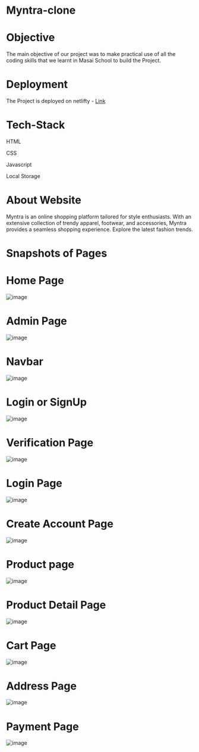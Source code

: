 # Myntra-clone


# Objective
The main objective of our project was to make practical use of all the coding skills that we learnt in Masai School to build the Project.


# Deployment
 The Project is deployed on netlifty - [Link](https://gilded-vacherin-2e78d2.netlify.app/index.html)

# Tech-Stack
HTML

CSS

Javascript

Local Storage


# About Website

Myntra is an online shopping platform tailored for style enthusiasts. With an extensive collection of trendy apparel, footwear, and accessories, Myntra provides a seamless shopping experience. Explore the latest fashion trends.

# Snapshots of Pages


# Home Page

![image](https://github.com/arjundangi01/Myntra-Clone/assets/135942012/95ca274f-18dc-4f1d-a7ab-6d03cc5024d7)



# Admin Page

![image](https://github.com/arjundangi01/Myntra-Clone/assets/135942012/76dc7300-99bd-4787-b281-1e2b26d16ec0)


# Navbar

![image](https://github.com/arjundangi01/Myntra-Clone/assets/135942012/f221c4d5-7287-4cbf-8313-7eca4230ef6f)


# Login or SignUp
![image](https://github.com/arjundangi01/Myntra-Clone/assets/135942012/4a1c8398-ebde-43de-904f-8d3084f0eda3)


# Verification Page
![image](https://github.com/arjundangi01/Myntra-Clone/assets/135942012/c1d377b5-109c-447b-94a5-1afd1ddd15bc)


# Login Page
![image](https://github.com/arjundangi01/Myntra-Clone/assets/135942012/768a9234-b95c-4ecd-8d2d-60930f290160)


# Create Account Page
![image](https://github.com/arjundangi01/Myntra-Clone/assets/135942012/a3a106c4-7ba0-44bc-90ae-1dd9d7961e61)


# Product page
![image](https://github.com/arjundangi01/Myntra-Clone/assets/135942012/7a78090b-c1bc-464f-b3c7-b28203c7df24)

# Product Detail Page
![image](https://github.com/arjundangi01/Myntra-Clone/assets/135942012/69960123-81bd-4f2c-8bee-b57c70dd8e2c)




# Cart Page
![image](https://github.com/arjundangi01/Myntra-Clone/assets/135942012/493321b9-4dc2-4b66-acb8-71c180183d64)

# Address Page
![image](https://github.com/arjundangi01/Myntra-Clone/assets/135942012/22182813-ff03-4f0d-89bb-0ddea8b25bac)

# Payment Page
![image](https://github.com/arjundangi01/Myntra-Clone/assets/135942012/2dc82569-4827-440a-8d34-d7bd35258b21)





